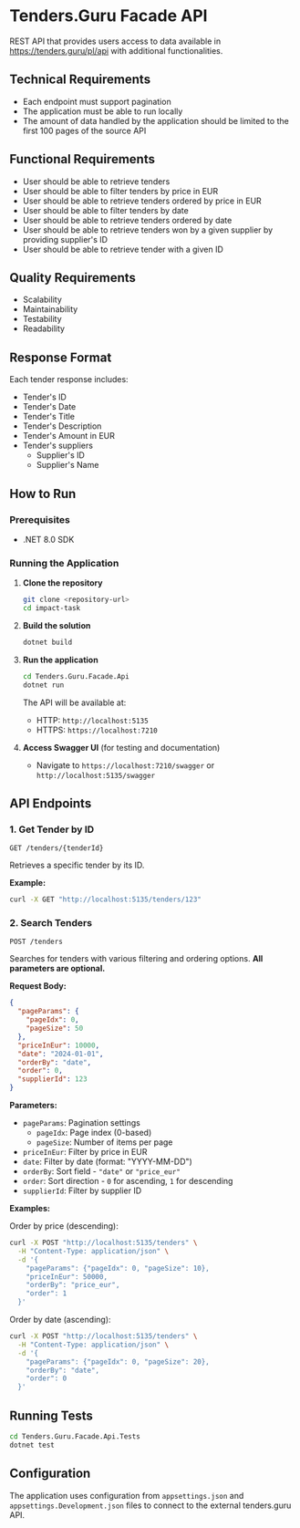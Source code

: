 # Tenders.Guru Facade API

REST API that provides users access to data available in https://tenders.guru/pl/api with additional functionalities.

## Technical Requirements

- Each endpoint must support pagination
- The application must be able to run locally
- The amount of data handled by the application should be limited to the first 100 pages of the source API

## Functional Requirements

- User should be able to retrieve tenders
- User should be able to filter tenders by price in EUR
- User should be able to retrieve tenders ordered by price in EUR
- User should be able to filter tenders by date
- User should be able to retrieve tenders ordered by date
- User should be able to retrieve tenders won by a given supplier by providing supplier's ID
- User should be able to retrieve tender with a given ID

## Quality Requirements

- Scalability
- Maintainability
- Testability
- Readability

## Response Format

Each tender response includes:
- Tender's ID
- Tender's Date
- Tender's Title
- Tender's Description
- Tender's Amount in EUR
- Tender's suppliers
  - Supplier's ID
  - Supplier's Name

## How to Run

### Prerequisites
- .NET 8.0 SDK

### Running the Application

1. **Clone the repository**
   ```bash
   git clone <repository-url>
   cd impact-task
   ```

2. **Build the solution**
   ```bash
   dotnet build
   ```

3. **Run the application**
   ```bash
   cd Tenders.Guru.Facade.Api
   dotnet run
   ```

   The API will be available at:
   - HTTP: `http://localhost:5135`
   - HTTPS: `https://localhost:7210`

4. **Access Swagger UI** (for testing and documentation)
   - Navigate to `https://localhost:7210/swagger` or `http://localhost:5135/swagger`

## API Endpoints

### 1. Get Tender by ID
```
GET /tenders/{tenderId}
```
Retrieves a specific tender by its ID.

**Example:**
```bash
curl -X GET "http://localhost:5135/tenders/123"
```

### 2. Search Tenders
```
POST /tenders
```
Searches for tenders with various filtering and ordering options. **All parameters are optional.**

**Request Body:**
```json
{
  "pageParams": {
    "pageIdx": 0,
    "pageSize": 50
  },
  "priceInEur": 10000,
  "date": "2024-01-01",
  "orderBy": "date",
  "order": 0,
  "supplierId": 123
}
```

**Parameters:**
- `pageParams`: Pagination settings
  - `pageIdx`: Page index (0-based)
  - `pageSize`: Number of items per page
- `priceInEur`: Filter by price in EUR
- `date`: Filter by date (format: "YYYY-MM-DD")
- `orderBy`: Sort field - `"date"` or `"price_eur"`
- `order`: Sort direction - `0` for ascending, `1` for descending
- `supplierId`: Filter by supplier ID

**Examples:**

Order by price (descending):
```bash
curl -X POST "http://localhost:5135/tenders" \
  -H "Content-Type: application/json" \
  -d '{
    "pageParams": {"pageIdx": 0, "pageSize": 10},
    "priceInEur": 50000,
    "orderBy": "price_eur",
    "order": 1
  }'
```

Order by date (ascending):
```bash
curl -X POST "http://localhost:5135/tenders" \
  -H "Content-Type: application/json" \
  -d '{
    "pageParams": {"pageIdx": 0, "pageSize": 20},
    "orderBy": "date",
    "order": 0
  }'
```

## Running Tests

```bash
cd Tenders.Guru.Facade.Api.Tests
dotnet test
```

## Configuration

The application uses configuration from `appsettings.json` and `appsettings.Development.json` files to connect to the external tenders.guru API.
